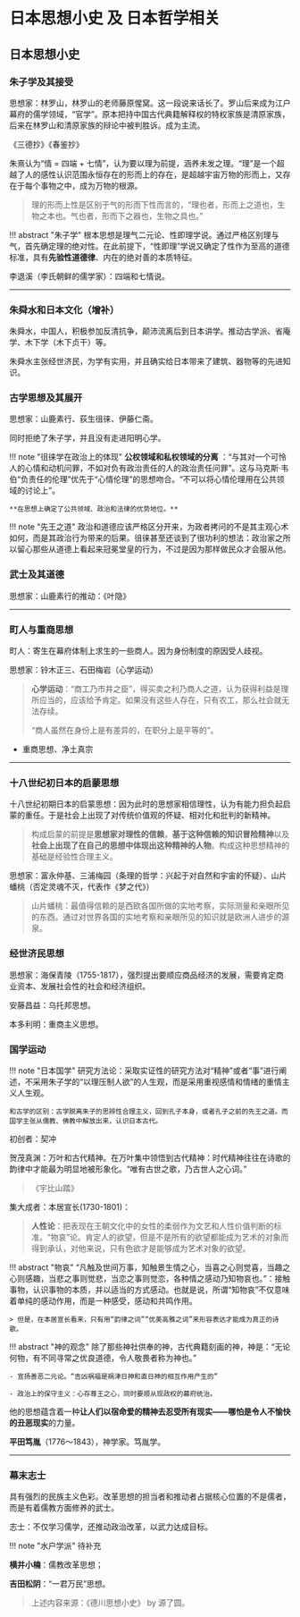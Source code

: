 # 日本思想小史 及 日本哲学相关


## 日本思想小史

### 朱子学及其接受

思想家：林罗山，林罗山的老师藤原惺窝。这一段说来话长了。罗山后来成为江户幕府的儒学领域，“官学”。原本把持中国古代典籍解释权的特权家族是清原家族，后来在林罗山和清原家族的辩论中被判胜诉。成为主流。

《三德抄》《春鉴抄》

朱熹认为“情 = 四端 + 七情”，认为要以理为前提，涵养未发之理。“理”是一个超越了人的感性认识范围永恒存在的形而上的存在，是超越宇宙万物的形而上，又存在于每个事物之中，成为万物的根源。

> 理的形而上性是区别于气的形而下性而言的，“理也者，形而上之道也，生物之本也。气也者，形而下之器也，生物之具也。”

!!! abstract "朱子学"
    根本思想是理气二元论、性即理学说。通过严格区别理与气，首先确定理的绝对性。在此前提下，“性即理”学说又确定了性作为至高的道德标准，具有**先验性道德律**、内在的绝对善的本质特征。

李退溪（李氏朝鲜的儒学家）：四端和七情说。


----


### 朱舜水和日本文化（增补）

朱舜水，中国人，积极参加反清抗争，颠沛流离后到日本讲学。推动古学派、省庵学、木下学（木下贞干）等。

朱舜水主张经世济民，为学有实用，并且确实给日本带来了建筑、器物等的先进知识。



### 古学思想及其展开

思想家：山鹿素行、荻生徂徕、伊藤仁斋。

同时拒绝了朱子学，并且没有走进阳明心学。

!!! note "徂徕学在政治上的体现"
    **公权领域和私权领域的分离** ：“与其对一个可怜人的心情和动机问罪，不如对负有政治责任的人的政治责任问罪”。这与马克斯·韦伯“负责任的伦理”优先于“心情伦理”的思想吻合。“不可以将心情伦理用在公共领域的讨论上”。

    **在思想上确定了公共领域、政治和法律的优势地位。**


!!! note "先王之道"
    政治和道德应该严格区分开来，为政者拷问的不是其主观心术如何，而是其政治行为带来的后果。徂徕甚至还谈到了很功利的想法：政治家之所以留心那些从道德上看起来冠冕堂皇的行为，不过是因为那样做民众才会服从他。

### 武士及其道德

思想家：山鹿素行的推动：《叶隐》

------

### 町人与重商思想

町人：寄生在幕府体制上求生的一些商人。因为身份制度的原因受人歧视。

思想家：铃木正三、石田梅岩（心学运动）

> **心学运动**：“商工乃市井之臣”，得买卖之利乃商人之道，认为获得利益是理所应当的，应该给予肯定。如果没有这些人存在，只有农工，那么社会就无法存续。
>
> “商人虽然在身份上是有差异的，在职分上是平等的”。

- 重商思想、净土真宗

------

### 十八世纪初日本的启蒙思想

十八世纪初期日本的启蒙思想：因为此时的思想家相信理性，认为有能力担负起启蒙的重任。于是社会上出现了对传统价值观的怀疑、相对化和批判的新精神。

> 构成启蒙的前提是**思想家对理性的信赖**，**基于这种信赖的知识冒险精神**以及**社会上出现了在自己的思想中体现出这种精神的人物**。构成这种思想精神的基础是经验性合理主义。


思想家：富永仲基、三浦梅园（条理的哲学：兴起于对自然和宇宙的怀疑）、山片蟠桃（否定灵魂不灭，代表作《梦之代》）

> 山片蟠桃：最值得信赖的是西欧各国所做的实地考察，实际测量和亲眼所见的东西。通过对世界各国的实地考察和亲眼所见的知识就是欧洲人进步的源泉。

### 经世济民思想

思想家：海保青陵（1755-1817），强烈提出要顺应商品经济的发展，需要肯定商业资本、发展社会性的社会和经济组织。

安藤昌益：乌托邦思想。

本多利明：重商主义思想。

### 国学运动

!!! note "日本国学"
    研究方法论：采取实证性的研究方法对“精神”或者“事”进行阐述，不采用朱子学的“以理压制人欲”的人生观，而是采用重视感情和情绪的重情主义人生观。

    和古学的区别：古学脱离朱子的思辨性合理主义，回到孔子本身，或者孔子之前的先王之道。而国学主张从儒教、佛教中解放出来，认识日本古代。

初创者：契冲

贺茂真渊：万叶和古代精神。在万叶集中领悟到古代精神：时代精神往往在诗歌的韵律中才能最为明显地被形象化。“唯有古世之歌，乃古世人之心词。”

> 《宇比山踏》
>

集大成者：本居宣长(1730-1801)：

> **人性论**：把表现在王朝文化中的女性的柔弱作为文艺和人性价值判断的标准。“物哀”论。肯定人的欲望，但是不是所有的欲望都能成为艺术的对象而得到承认，对他来说，只有色欲才是能够成为艺术对象的欲望。

!!! abstract "物哀"
    “凡触及世间万事，知触景生情之心，当喜之心则觉喜，当趣之心则感趣，当悲之事则觉悲，当恋之事则觉恋，各种情之感动乃知物哀也。”：接触事物，认识事物的本质，并以适当的方式感动。也就是说，所谓“知物哀”不仅意味着单纯的感动作用，而是一种感受，感动和共鸣作用。

    > 但是，在本居宣长看来，只有用“韵律之词”“优美高雅之词”来形容表达才能成为真正的诗歌。

!!! abstract "神的观念"
    除了那些神社供奉的神，古代典籍刻画的神，神是：“无论何物，有不同寻常之优良道德，令人敬畏者称为神也。”

    - 宣扬善恶二元论。“吉凶祸福是祸津日神和直日神的相互作用产生的”

    - 政治上的保守主义：心存尊王之心，同时要顺从现政权的幕府统治。

他的思想蕴含着一种**让人们以宿命爱的精神去忍受所有现实——哪怕是令人不愉快的丑恶现实**的力量。

**平田笃胤**（1776～1843），神学家。笃胤学。

-----


### 幕末志士

具有强烈的民族主义色彩。改革思想的担当者和推动者占据核心位置的不是儒者，而是有着儒教方面修养的武士。

志士：不仅学习儒学，还推动政治改革，以武力达成目标。

!!! note "水户学派"
    待补充

**横井小楠**：儒教改革思想；


**吉田松阴**：“一君万民”思想。

> 上述内容来源：《德川思想小史》 by 源了圆。
